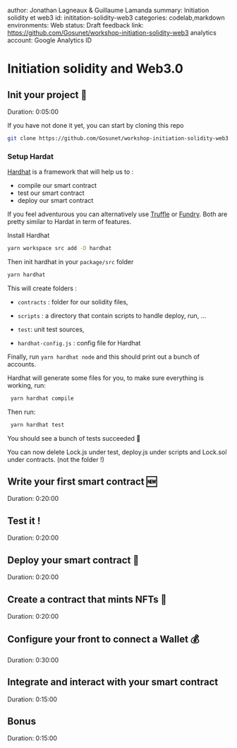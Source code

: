 author: Jonathan Lagneaux & Guillaume Lamanda
summary: Initiation solidity et web3
id: inititation-solidity-web3
categories: codelab,markdown
environments: Web
status: Draft
feedback link: https://github.com/Gosunet/workshop-initiation-solidity-web3
analytics account: Google Analytics ID

# Initiation solidity and Web3.0



## Init your project 🔨
Duration: 0:05:00

If you have not done it yet, you can start by cloning this repo
```sh
git clone https://github.com/Gosunet/workshop-initiation-solidity-web3.git
```

### Setup Hardat

[Hardhat](https://hardhat.org/hardhat-runner/docs/getting-started#quick-start) is a framework that will help us to :
- compile our smart contract
- test our smart contract
- deploy our smart contract

If you feel adventurous you can alternatively use [Truffle](https://trufflesuite.com/docs/) or [Fundry](https://github.com/foundry-rs/foundry). Both are pretty similar to Hardat in term of features.

Install Hardhat 
```sh
yarn workspace src add -D hardhat
```

Then init hardhat in your `package/src` folder 
```sh
yarn hardhat
```

This will create folders :

- `contracts` : folder for our solidity files,

- `scripts` : a directory that contain scripts to handle deploy, run, ...

- `test`: unit test sources,

- `hardhat-config.js` : config file for Hardhat

Finally, run `yarn hardhat node` and this should print out a bunch of accounts.

Hardhat will generate some files for you, to make sure everything is working, run:

```sh
 yarn hardhat compile
```

Then run:

```sh
 yarn hardhat test
```

You should see a bunch of tests succeeded 🎉

You can now delete Lock.js under test, deploy.js under scripts and Lock.sol under contracts. (not the folder !)

## Write your first smart contract 🆕
Duration: 0:20:00


## Test it !
Duration: 0:20:00


## Deploy your smart contract 🚀
Duration: 0:20:00


## Create a contract that mints NFTs 🦆
Duration: 0:20:00


## Configure your front to connect a Wallet 💰
Duration: 0:30:00


## Integrate and interact with your smart contract
Duration: 0:15:00


## Bonus
Duration: 0:15:00



